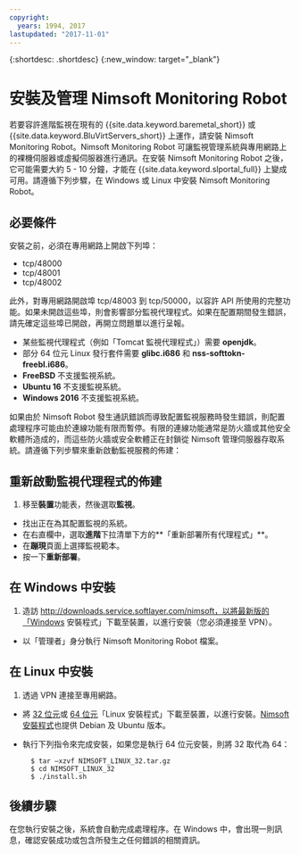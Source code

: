 ```yaml
---
copyright:
  years: 1994, 2017
lastupdated: "2017-11-01"
---
```


{:shortdesc: .shortdesc}
{:new_window: target="_blank"}

# 安裝及管理 Nimsoft Monitoring Robot

若要容許進階監視在現有的 {{site.data.keyword.baremetal_short}} 或 {{site.data.keyword.BluVirtServers_short}} 上運作，請安裝 Nimsoft Monitoring Robot。Nimsoft Monitoring Robot 可讓監視管理系統與專用網路上的裸機伺服器或虛擬伺服器進行通訊。在安裝 Nimsoft Monitoring Robot 之後，它可能需要大約 5 - 10 分鐘，才能在 {{site.data.keyword.slportal_full}} 上變成可用。請遵循下列步驟，在 Windows 或 Linux 中安裝 Nimsoft Monitoring Robot。

## 必要條件

安裝之前，必須在專用網路上開啟下列埠：

* tcp/48000
* tcp/48001
* tcp/48002

此外，對專用網路開啟埠 tcp/48003 到 tcp/50000，以容許 API 所使用的完整功能。如果未開啟這些埠，則會影響部分監視代理程式。如果在配置期間發生錯誤，請先確定這些埠已開啟，再開立問題單以進行呈報。 

* 某些監視代理程式（例如「Tomcat 監視代理程式」）需要 **openjdk**。
* 部分 64 位元 Linux 發行套件需要 **glibc.i686** 和 **nss-softtokn-freebl.i686**。
* **FreeBSD** 不支援監視系統。
* **Ubuntu 16** 不支援監視系統。
* **Windows 2016** 不支援監視系統。

如果由於 Nimsoft Robot 發生通訊錯誤而導致配置監視服務時發生錯誤，則配置處理程序可能由於連線功能有限而暫停。有限的連線功能通常是防火牆或其他安全軟體所造成的，而這些防火牆或安全軟體正在封鎖從 Nimsoft 管理伺服器存取系統。請遵循下列步驟來重新啟動監視服務的佈建：

## 重新啟動監視代理程式的佈建

1. 移至**裝置**功能表，然後選取**監視**。
* 找出正在為其配置監視的系統。
* 在右直欄中，選取**進階**下拉清單下方的**「重新部署所有代理程式」**。
* 在**蹦現**頁面上選擇監視範本。
* 按一下**重新部署**。

## 在 Windows 中安裝

1. 造訪 http://downloads.service.softlayer.com/nimsoft，以將最新版的「Windows 安裝程式」下載至裝置，以進行安裝（您必須連接至 VPN）。
* 以「管理者」身分執行 Nimsoft Monitoring Robot 檔案。

## 在 Linux 中安裝

1. 透過 VPN 連接至專用網路。
* 將 [32 位元](http://downloads.service.softlayer.com/nimsoft/NIMSOFT_LINUX_32.tar.gz)或 [64 位元](http://downloads.service.softlayer.com/nimsoft/NIMSOFT_LINUX_64.tar.gz)「Linux 安裝程式」下載至裝置，以進行安裝。[Nimsoft 安裝程式](http://downloads.service.softlayer.com/nimsoft/)也提供 Debian 及 Ubuntu 版本。
* 執行下列指令來完成安裝，如果您是執行 64 位元安裝，則將 32 取代為 64：

        $ tar –xzvf NIMSOFT_LINUX_32.tar.gz
        $ cd NIMSOFT_LINUX_32
        $ ./install.sh

## 後續步驟

在您執行安裝之後，系統會自動完成處理程序。在 Windows 中，會出現一則訊息，確認安裝成功或包含所發生之任何錯誤的相關資訊。
